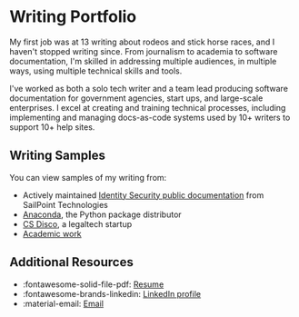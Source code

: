 # Writing Portfolio

My first job was at 13 writing about rodeos and stick horse races, and I haven't stopped writing since. From journalism to academia to software documentation, I'm skilled in addressing multiple audiences, in multiple ways, using multiple technical skills and tools. 

I've worked as both a solo tech writer and a team lead producing software documentation for government agencies, start ups, and large-scale enterprises. I excel at creating and training technical processes, including implementing and managing docs-as-code systems used by 10+ writers to support 10+ help sites.

## Writing Samples
You can view samples of my writing from:

- Actively maintained [Identity Security public documentation](id_security.md) from SailPoint Technologies
- [Anaconda](anaconda/index.md), the Python package distributor
- [CS Disco](disco.md), a legaltech startup
- [Academic work](academic.md)

## Additional Resources

- :fontawesome-solid-file-pdf: [Resume](assets/resume.pdf)
- :fontawesome-brands-linkedin: [LinkedIn profile](https://www.linkedin.com/in/rachel-rigdon/)
- :material-email: [Email](mailto:rmrigdon@gmail.com)